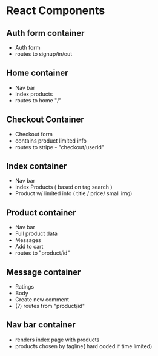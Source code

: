 # React Components

## Auth form container
- Auth form
- routes to signup/in/out

## Home container
- Nav bar
- Index products
- routes to home "/"

## Checkout Container
- Checkout form
- contains product limited info
- routes to stripe - "checkout/userid"

## Index container
- Nav bar
- Index Products ( based on tag search )
- Product w/ limited info ( title / price/ small img)

## Product container
- Nav bar
- Full product data
- Messages
- Add to cart
- routes to "product/id"

## Message container
- Ratings
- Body
- Create new comment
- (?) routes from "product/id"

## Nav bar container
- renders index page with products
- products chosen by tagline( hard coded if time limited)

